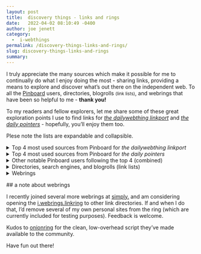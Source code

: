 ```yaml
---
layout: post
title:  discovery things - links and rings
date:   2022-04-02 08:10:49 -0400
author: joe jenett
category:
  -  i-webthings
permalink: /discovery-things-links-and-rings/
slug: discovery-things-links-and-rings
summary:
---
```

<p id="topper">I truly appreciate the many sources which make it possible for me to continually do what I enjoy doing the most - sharing links, providing a means to explore and discover what’s out there on the independent web. To all the <a href="https://pinboard.in/" title="We ❤️ Pinboard" >Pinboard</a> users, directories, blogrolls <small>(link lists)</small>, and webrings that have been so helpful to me - <strong>thank you!</strong>
</p>
<p>
To my readers and fellow explorers, let me share some of these great exploration points I use to find links for <a href="https://the.dailywebthing.com/" title=""><em>the dailywebthing linkport</em></a> and <a href="https://ponters.dailywebthing.com/" title=""><em>the daily pointers</em></a> - hopefully, you’ll enjoy them too.
</p>
<p>
Plese note the lists are expandable and collapsible.
</p>
<details>
<summary>Top 4 most used sources from Pinboard for <em>the dailywebthing linkport</em>
</summary>
<ul>
<li><a href="https://pinboard.in/u:tdjones">tdjones</a></li>
<li><a href="https://pinboard.in/u:roger">roger</a></li>
<li><a href="https://pinboard.in/u:speckz">speckz</a></li>
<li><a href="https://pinboard.in/u:fileformat">fileformat</a></li>
</ul>
</details>
<details>
<summary>Top 4 most used sources from Pinboard for <em>the daily pointers</em>
</summary>
<ul>
<li><a href="https://pinboard.in/u:mikael">mikael</a></li>
<li><a href="https://pinboard.in/u:tdjones">tdjones</a></li>
<li><a href="https://pinboard.in/u:infovore">infovore</a></li>
<li><a href="https://pinboard.in/u:arnicas">arnicas</a></li>
</ul>
</details>
<script>
function closeOther() {
  var x = document.getElementById("other");
    x.toggleAttribute('open');
   }
  </script> 
<details id="other">
<summary>Other notable Pinboard users following the top 4 (combined)
</summary>
<ul>
<li><a href="https://pinboard.in/u:thulstrup">thulstrup</a></li>
<li><a href="https://pinboard.in/u:andrewducker">andrewducker</a></li>
<li><a href="https://pinboard.in/u:infovore">infovore</a></li>
<li><a href="https://pinboard.in/u:bschlagel">bschlagel</a></li><li><a href="https://pinboard.in/u:cothrun">cothrun</a></li>
<li><a href="https://pinboard.in/u:kristofger">kristofger</a></li>
<li><a href="https://pinboard.in/u:driscoll">driscoll</a></li>
<li><a href="https://pinboard.in/u:e2b">e2b</a></li>
<li><a href="https://pinboard.in/u:jessica">jessica</a></li>
<li><a href="https://pinboard.in/u:Pyetro">Pyetro</a></li>
<li><a href="https://pinboard.in/u:jugglebird">jugglebird</a></li>
<li><a href="https://pinboard.in/u:linuslundahl">linuslundahl</a></li>
<li><a href="https://pinboard.in/u:pmigdal">pmigdal</a></li>
<li><a href="https://pinboard.in/u:cogdog">cogdog</a></li>
<li><a href="https://pinboard.in/u:dbuscher">dbuscher</a></li>
<li><a href="https://pinboard.in/u:ericwbailey">ericwbailey</a></li>
<li><a href="https://pinboard.in/u:ftofani">ftofani</a></li>
<li><a href="https://pinboard.in/u:garrettc">garrettc</a></li>
<li><a href="https://pinboard.in/u:jsm">jsm</a></li>
<li><a href="https://pinboard.in/u:mycotn">mycotn</a></li>
<li><a href="https://pinboard.in/u:rmateu">rmateu</a></li>
<li><a href="https://pinboard.in/u:yhancik">yhancik</a></li>
<li><a href="https://pinboard.in/u:archangel">archangel</a></li>
<li><a href="https://pinboard.in/u:carlmjohnson">carlmjohnson</a></li>
<li><a href="https://pinboard.in/u:nelson">nelson</a></li>
<li><a href="https://pinboard.in/u:pbroschwitz">pbroschwitz</a></li>
<li><a href="https://pinboard.in/u:braveterry">braveterry</a></li>
<li><a href="https://pinboard.in/u:danklammer">danklammer</a></li>
<li><a href="https://pinboard.in/u:inrgbwetrust">inrgbwetrust</a></li>
<li><a href="https://pinboard.in/u:piperh">piperh</a></li>
<li><a href="https://pinboard.in/u:effulgence">effulgence</a></li>
<li><a href="https://pinboard.in/u:philapple">philapple</a></li>
<li><a href="https://pinboard.in/u:ramblinggit">ramblinggit</a></li>
<li><a href="https://pinboard.in/u:thejaymo">thejaymo</a></li>
<li><a href="https://pinboard.in/u:yankeh">yankeh</a></li>
<li><a href="https://pinboard.in/u:zero1infinity">zero1infinity</a></li>
<li><a href="https://pinboard.in/u:donovanwatts">donovanwatts</a></li>
<li><a href="https://pinboard.in/u:jimthedev">jimthedev</a></li>
<li><a href="https://pinboard.in/u:jschoolcraft">jschoolcraft</a></li>
<li><a href="https://pinboard.in/u:justusthane">justusthane</a></li>
<li><a href="https://pinboard.in/u:monks1975">monks1975</a></li>
<li><a href="https://pinboard.in/u:nursemchurt">nursemchurt</a></li>
<li><a href="https://pinboard.in/u:panoptican">panoptican</a></li>
<li><a href="https://pinboard.in/u:raffaele.rasini">raffaele.rasini</a></li>
<li><a href="https://pinboard.in/u:raygrasso">raygrasso</a></li>
</ul>
<p><a href="#topper" onclick="javascript:closeOther()">⯅ collapse list</a></p>
</details>
<script>
function closeDirectories() {
  var x = document.getElementById("directories");
   x.toggleAttribute('open');
   }
</script>
<details id="directories">
<summary>Directories, search engines, and blogrolls (link lists)
</summary>
<ul>
<li><a title="Blogroll.org" href="https://blogroll.org/">Ye Olde Blogroll</a></li>
<li><a title="Blogsurf" href="https://blogsurf.io/">Blogsurf</a></li>
<li><a title="Curlie - The Collector of URLs" href="https://curlie.org/">Curlie - The Collector of URLs</a></li>
<li><a title="The Forest" href="https://theforest.link/">The Forest</a> (<a title="The Forest-random" href="https://theforest.link/go-for-a-walk/">random</a>)</li>
<li><a title="Gossip’s Web" href="https://gossipsweb.net/">Gossip’s Web</a> (<a title="Gossip’s Web-random" href="https://gossipsweb.net/random">random</a>)</li>
<li><a title="href.cool" href="https://href.cool/">href.cool</a></li>
<li><a title="HrefHunt!" href="https://www.kickscondor.com/hrefhunt/">HrefHunt!</a></li>
<li><a title="Hyperlink Node Directory" href="https://nodes.indieseek.xyz/">Hyperlink Node Directory</a></li>
<li><a title="Indieseek.xyz Directory" href="https://indieseek.xyz/links/">Indieseek.xyz Directory</a></li>
<li><a title="Jamie | Blogroll & Links" href="https://jamieadams.click/blogroll/">Jamie | Blogroll & Links</a></li>
<li><a title="Blogroll - jlelse’s Blog" href="https://jlelse.blog/blogroll">Blogroll - jlelse’s Blog</a></li>
<li><a title="Marginalia Search - browse:random" href="https://search.marginalia.nu/explore/random">Marginalia Search - browse:random</a></li>
<li><a title="(Marijn’s Linkroll) | The Satyrs’ Forest 🍇" href="https://marijn.uk/linkroll/">Linkroll | The Satyrs’ Forest 🍇</a></li>
<li><a title="Mataroa Collection" href="https://collection.mataroa.blog/">Mataroa Collection</a> (<a title="Mataroa Collection-random" href="https://collection.mataroa.blog/random/">random</a>)</li>
<li><a title="Maya's subscriptions" href="https://maya.land/blogroll.opml">Maya's subscriptions</a></li>
<li><a title="Mojeek" href="https://www.mojeek.com/">Mojeek</a></li>
<li><a title="Peelopaalu - Directory" href="https://peelopaalu.neocities.org/">Peelopaalu - Directory</a></li>
<li><a title="Sadgrl Link Directory" href="https://sadgrl.online/links.html">Sadgrl Link Directory</a></li>
<li><a title="Sadgrl.online - How to Surf the Web" href="https://sadgrl.online/cyberspace/surf-the-web.html">How to Surf the Web</a></li>
<li><a title="StumblingOn" href="https://stumblingon.com/">StumblingOn</a></li>
<li><a title="Terra" href="https://terra.finzdani.net/">Terra</a></li>
<li><a title="indieweb/directory - unicyclic" href="https://unicyclic.com/indieweb/directory">indieweb/directory - unicyclic</a></li>
<li><a title="Yesterlinks" href="https://links.yesterweb.org/">Yesterlinks</a></li>
<li><a title="The Yesterweb Link Directory" href="https://yesterweb.org/link-directory/">The Yesterweb Link Directory</a></li>
</ul>
<p><a href="#topper" onclick="javascript:closeDirectories()">⯅ collapse list</a></p>
</details>
<script>
function closeWebrings() {
  var x = document.getElementById("webrings");
  x.toggleAttribute('open');
   }
</script>
<details id="webrings">
<summary>Webrings
</summary>
<ul>
<li><a title="xxiivv Webring" href="https://webring.xxiivv.com/"><img src='https://webring.xxiivv.com/icon.black.svg' alt='' width='21' height='21'> Webring</a> (<a href="https://lieu.cblgh.org/random" title="xxiivv Webring-random">random</a>)</li>
<li><a title="Fediring.net" href="https://fediring.net/">Fediring.net</a></li>
<li><a title="geekring.net :: Let's webring like it's 1993!" href="https://geekring.net/">geekring.net</a> (<a href="https://geekring.net/site/0/random" title="geekring.net-random">random</a>)</li>
<li><a title="Hotline Webring" href="https://hotlinewebring.club/">Hotline Webring</a></li>
<li><a title="An IndieWeb Webring 🕸💍" href="https://xn--sr8hvo.ws/directory">An IndieWeb Webring 🕸💍</a></li>
<li><a title="LOW TECH WEBRING DIRECTORY" href="https://emreed.net/LowTech_Directory.html">LOW TECH WEBRING DIRECTORY</a></li>
<li><a title="null webring" href="https://nuthead.neocities.org/ring/">null webring</a></li>
<li><a title="The retronaut webring" href="https://webring.dinhe.net/">The retronaut webring</a> (<a title="The retronaut webring-random" href="https://webring.dinhe.net/random">random</a>)</li>
<li><a title="Weird Wide Webring" href="https://weirdwidewebring.net/">Weird Wide Webring</a></li>
<li><a title="The Yesterweb Ring" href="https://yesterweb.org/webring/">The Yesterweb Ring</a></li>
</ul>
<p><a href="#topper" onclick="javascript:closeWebrings()">⯅ collapse list</a></p>
</details>
<p></p>
## a note about webrings
<p>I recently joined several more webrings at <a title="simply." href="https://simply.jenett.org/">simply.</a> and am considering opening the <a href="https://jenett.org/linkring/">i.webrings.linkring</a> to other link directories. If and when I do that, I’d remove several of my own personal sites from the ring (which are currently included for testing purposes). Feedback is welcome.</p>
<p>Kudos to <a href="https://garlic.garden/onionring/" title="thanks joey!">onionring</a> for the clean, low-overhead script they’ve made available to the community.</p>
<p>Have fun out there!</p>
<a href="https://brid.gy/publish/twitter"></a>
<data class="p-bridgy-omit-link" value="false"></data>